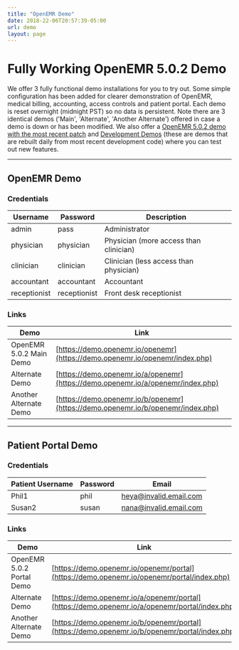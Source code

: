 ```yaml
---
title: "OpenEMR Demo"
date: 2018-22-06T20:57:39-05:00
url: demo
layout: page
---
```


# Fully Working OpenEMR 5.0.2 Demo

We offer 3 fully functional demo installations for you to try out. Some simple configuration has been added for clearer demonstration of OpenEMR, medical billing, accounting, access controls and patient portal. Each demo is reset overnight (midnight PST) so no data is persistent. Note there are 3 identical demos ('Main', 'Alternate', 'Another Alternate') offered in case a demo is down or has been modified. We also offer a [OpenEMR 5.0.2 demo with the most recent patch](https://www.open-emr.org/wiki/index.php/Development_5.0.2_Demo) and [Development Demos](https://www.open-emr.org/wiki/index.php/Development_Demo) (these are demos that are rebuilt daily from most recent development code) where you can test out new features.

---

## OpenEMR Demo

### Credentials

| Username     | Password     | Description                            |
|--------------|--------------|----------------------------------------|
| admin        | pass         | Administrator                          |
| physician    | physician    | Physician (more access than clinician) |
| clinician    | clinician    | Clinician (less access than physician) |
| accountant   | accountant   | Accountant                             |
| receptionist | receptionist | Front desk receptionist                |

### Links
|Demo |Link |
|---------------------------|----------------------------------------------------------------------------------|
| OpenEMR 5.0.2 Main Demo   | [https://demo.openemr.io/openemr](https://demo.openemr.io/openemr/index.php) |
| Alternate Demo            | [https://demo.openemr.io/a/openemr](https://demo.openemr.io/a/openemr/index.php) |
| Another Alternate Demo    | [https://demo.openemr.io/b/openemr](https://demo.openemr.io/b/openemr/index.php) |

---

## Patient Portal Demo

### Credentials

| Patient Username   | Password | Email                  |
|--------------------|----------|------------------------|
| Phil1              | phil     | heya@invalid.email.com |
| Susan2             | susan    | nana@invalid.email.com |

### Links

|Demo |Link |
|---------------------------|----------------------------------------------------------------------------------------------------|
| OpenEMR 5.0.2 Portal Demo | [https://demo.openemr.io/openemr/portal](https://demo.openemr.io/openemr/portal/index.php) |
| Alternate Demo            | [https://demo.openemr.io/a/openemr/portal](https://demo.openemr.io/a/openemr/portal/index.php) |
| Another Alternate Demo    | [https://demo.openemr.io/b/openemr/portal](https://demo.openemr.io/b/openemr/portal/index.php) |
